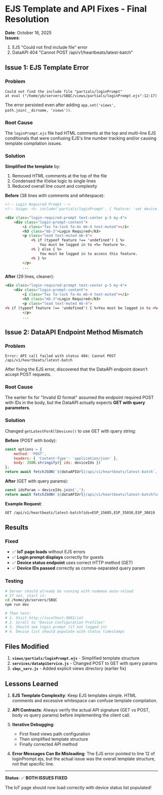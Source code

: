 # EJS Template and API Fixes - Final Resolution

**Date**: October 16, 2025  
**Issues**: 
1. EJS "Could not find include file" error
2. DataAPI 404 "Cannot POST /api/v1/heartbeats/latest-batch"

## Issue 1: EJS Template Error

### Problem
```
Could not find the include file "partials/loginPrompt"
at eval ("/home/yb/servers/SBQC/views/partials/loginPrompt.ejs":12:17)
```

The error persisted even after adding `app.set('views', path.join(__dirname, 'views'))`.

### Root Cause
The `loginPrompt.ejs` file had HTML comments at the top and multi-line EJS conditionals that were confusing EJS's line number tracking and/or causing template compilation issues.

### Solution
**Simplified the template** by:
1. Removed HTML comments at the top of the file
2. Condensed the if/else logic to single lines
3. Reduced overall line count and complexity

**Before** (38 lines with comments and whitespace):
```html
<!-- Login Required Prompt -->
<!-- Usage: <%- include('partials/loginPrompt', { feature: 'set device alarms' }) %> -->

<div class="login-required-prompt text-center p-5 my-4">
    <div class="login-prompt-content">
        <i class="fas fa-lock fa-4x mb-4 text-muted"></i>
        <h3 class="mb-3">Login Required</h3>
        <p class="lead text-muted mb-4">
            <% if (typeof feature !== 'undefined') { %>
                You must be logged in to <%= feature %>.
            <% } else { %>
                You must be logged in to access this feature.
            <% } %>
        </p>
        ...
```

**After** (29 lines, cleaner):
```html
<div class="login-required-prompt text-center p-5 my-4">
    <div class="login-prompt-content">
        <i class="fas fa-lock fa-4x mb-4 text-muted"></i>
        <h3 class="mb-3">Login Required</h3>
        <p class="lead text-muted mb-4">
<% if (typeof feature !== 'undefined') { %>You must be logged in to <%= feature %>.<% } else { %>You must be logged in to access this feature.<% } %>
        </p>
        ...
```

## Issue 2: DataAPI Endpoint Method Mismatch

### Problem
```
Error: API call failed with status 404: Cannot POST /api/v1/heartbeats/latest-batch
```

After fixing the EJS error, discovered that the DataAPI endpoint doesn't accept POST requests.

### Root Cause
The earlier fix for "Invalid ID format" assumed the endpoint required POST with IDs in the body, but the DataAPI actually expects **GET with query parameters**.

### Solution
Changed `getLatestForAllDevices()` to use GET with query string:

**Before** (POST with body):
```javascript
const options = {
    method: 'POST',
    headers: { 'Content-Type': 'application/json' },
    body: JSON.stringify({ ids: deviceIds })
};
return await fetchJSON(`${dataAPIUrl}/api/v1/heartbeats/latest-batch`, options);
```

**After** (GET with query params):
```javascript
const idsParam = deviceIds.join(',');
return await fetchJSON(`${dataAPIUrl}/api/v1/heartbeats/latest-batch?ids=${encodeURIComponent(idsParam)}`);
```

**Example Request**:
```
GET /api/v1/heartbeats/latest-batch?ids=ESP_15605,ESP_35030,ESP_30819
```

## Results

### Fixed
- ✅ **IoT page loads** without EJS errors
- ✅ **Login prompt displays** correctly for guests
- ✅ **Device status endpoint** uses correct HTTP method (GET)
- ✅ **Device IDs passed** correctly as comma-separated query param

### Testing
```bash
# Server should already be running with nodemon auto-reload
# If not, start it:
cd /home/yb/servers/SBQC
npm run dev

# Then test:
# 1. Visit http://localhost:3001/iot
# 2. Scroll to "Device Configuration Profiles"
# 3. Should see login prompt (if not logged in)
# 4. Device list should populate with status timestamps
```

## Files Modified

1. **`views/partials/loginPrompt.ejs`** - Simplified template structure
2. **`services/dataApiService.js`** - Changed POST to GET with query params
3. **`sbqc_serv.js`** - Added explicit views directory (earlier fix)

## Lessons Learned

1. **EJS Template Complexity**: Keep EJS templates simple. HTML comments and excessive whitespace can confuse template compilation.

2. **API Contracts**: Always verify the actual API signature (GET vs POST, body vs query params) before implementing the client call.

3. **Iterative Debugging**: 
   - First fixed views path configuration
   - Then simplified template structure
   - Finally corrected API method

4. **Error Messages Can Be Misleading**: The EJS error pointed to line 12 of loginPrompt.ejs, but the actual issue was the overall template structure, not that specific line.

---

**Status**: ✅ **BOTH ISSUES FIXED**

The IoT page should now load correctly with device status list populated!
